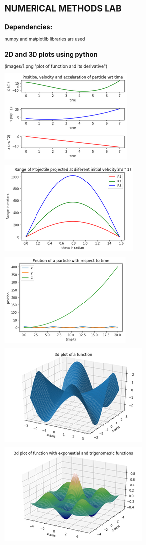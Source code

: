 # NUMERICAL METHODS LAB

## Dependencies:
   numpy and matplotlib libraries are used

## 2D and 3D plots using python

(images/1.png "plot of function and its derivative")


![2D](images/2.png "position,velocity and acceleration of partical wrt time")


![2D](images/3.png "Range of projectile at different initial velocity")


![2D](images/4.png "position of partical wrt time")


![3D](images/5.png "3D plot")


![3D](images/6.png "3D plot")
